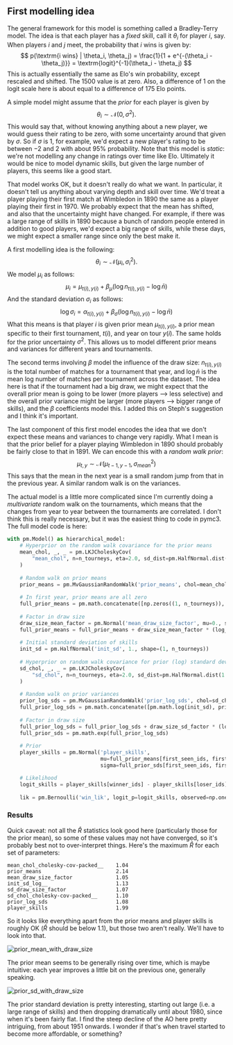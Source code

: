 

## First modelling idea

The general framework for this model is something called a Bradley-Terry model. The idea is that each player has a _fixed_ skill, call it $\theta_i$ for player $i$, say. When players $i$ and $j$ meet, the probability that $i$ wins is given by:
$$
p(\textrm{i wins} | \theta_i, \theta_j) = \frac{1}{1 + e^{-(\theta_i - \theta_j)}} = \textrm{logit}^{-1}(\theta_i - \theta_j)
$$
This is actually essentially the same as Elo's win probability, except rescaled and shifted. The 1500 value is at zero. Also, a difference of 1 on the logit scale here is about equal to a difference of 175 Elo points.

A simple model might assume that the _prior_ for each player is given by
$$
\theta_i \sim \mathcal{N}(0, \sigma^2).
$$
This would say that, without knowing anything about a new player, we would guess their rating to be zero, with some uncertainty around that given by $\sigma$. So if $\sigma$ is 1, for example, we'd expect a new player's rating to be between $-2$ and $2$ with about 95% probability. Note that this model is _static_: we're not modelling any change in ratings over time like Elo. Ultimately it would be nice to model dynamic skills, but given the large number of players, this seems like a good start.

That model works OK, but it doesn't really do what we want. In particular, it doesn't tell us anything about varying depth and skill over time. We'd treat a player playing their first match at Wimbledon in 1890 the same as a player playing their first in 1970. We probably expect that the mean has shifted, and also that the uncertainty might have changed. For example, if there was a large range of skills in 1890 because a bunch of random people entered in addition to good players, we'd expect a big range of skills, while these days, we might expect a smaller range since only the best make it.

A first modelling idea is the following:
$$
\theta_i \sim \mathcal{N}(\mu_i, \sigma^2_i).
$$
We model $\mu_i$ as follows:
$$
\mu_i = \mu_{t(i), y(i)} + \beta_\mu (\log n_{t(i), y(i)} - \log \bar{n})
$$
And the standard deviation $\sigma_i$ as follows:
$$
\log \sigma_i = \alpha_{t(i), y(i)} + \beta_\sigma (\log n_{t(i), y(i)} - \log \bar{n})
$$
What this means is that player $i$ is given prior mean $\mu_{t(i), y(i)}$, a prior mean specific to their first tournament, $t(i)$, and year on tour $y(i)$. The same holds for the prior uncertainty $\sigma^2$. This allows us to model different prior means and variances for different years and tournaments. 

The second terms involving $\beta$ model the influence of the draw size: $n_{t(i), y(i)}$ is the total number of matches for a tournament that year, and $\log \bar{n}$ is the mean log number of matches per tournament across the dataset. The idea here is that if the tournament had a big draw, we might expect that the overall prior mean is going to be lower (more players --> less selective) and the overall prior variance might be larger (more players --> bigger range of skills), and the $\beta$ coefficients model this. I added this on Steph's suggestion and I think it's important.

The last component of this first model encodes the idea that we don't expect these means and variances to change very rapidly. What I mean is that the prior belief for a player playing Wimbledon in 1890 should probably be fairly close to that in 1891. We can encode this with a _random walk prior_:
$$
\mu_{t, y} \sim \mathcal{N}(\mu_{t - 1, y - 1}, \sigma^2_{mean})
$$
This says that the mean in the next year is a small random jump from that in the previous year. A similar random walk is on the variances.

The actual model is a little more complicated since I'm currently doing a _multivariate_ random walk on the tournaments, which means that the changes from year to year between the tournaments are correlated. I don't think this is really necessary, but it was the easiest thing to code in pymc3. The full model code is here:

```python
with pm.Model() as hierarchical_model:
    # Hyperprior on the random walk covariance for the prior means  
    mean_chol, _, _ = pm.LKJCholeskyCov(
        "mean_chol", n=n_tourneys, eta=2.0, sd_dist=pm.HalfNormal.dist(1.0), compute_corr=True
    )
    
    # Random walk on prior means
    prior_means = pm.MvGaussianRandomWalk('prior_means', chol=mean_chol, shape=(n_years-1, n_tourneys))
    
    # In first year, prior means are all zero
    full_prior_means = pm.math.concatenate([np.zeros((1, n_tourneys)), prior_means], axis=0)
    
    # Factor in draw size
    draw_size_mean_factor = pm.Normal('mean_draw_size_factor', mu=0., sigma=1.)
    full_prior_means = full_prior_means + draw_size_mean_factor * (log_draw_sizes.T - mean_log_draw_size)
    
    # Initial standard deviation of skills
    init_sd = pm.HalfNormal('init_sd', 1., shape=(1, n_tourneys))
    
    # Hyperprior on random walk covariance for prior (log) standard deviations
    sd_chol, _, _ = pm.LKJCholeskyCov(
        "sd_chol", n=n_tourneys, eta=2.0, sd_dist=pm.HalfNormal.dist(1.0), compute_corr=True
    )
    
    # Random walk on prior variances
    prior_log_sds = pm.MvGaussianRandomWalk('prior_log_sds', chol=sd_chol, shape=(n_years-1, n_tourneys))
    full_prior_log_sds = pm.math.concatenate([pm.math.log(init_sd), prior_log_sds], axis=0)
    
    # Factor in draw size
    full_prior_log_sds = full_prior_log_sds + draw_size_sd_factor * (log_draw_sizes.T - mean_log_draw_size)
    full_prior_sds = pm.math.exp(full_prior_log_sds)
        
    # Prior
    player_skills = pm.Normal('player_skills', 
                              mu=full_prior_means[first_seen_ids, first_seen_tourney_ids], 
                              sigma=full_prior_sds[first_seen_ids, first_seen_tourney_ids], shape=n_players)

    # Likelihood
    logit_skills = player_skills[winner_ids] - player_skills[loser_ids]
    
    lik = pm.Bernoulli('win_lik', logit_p=logit_skills, observed=np.ones(winner_ids.shape[0]))
```

### Results

Quick caveat: not all the $\hat{R}$ statistics look good here (particularly those for the prior mean), so some of these values may not have converged, so it's probably best not to over-interpret things. Here's the maximum $\hat{R}$ for each set of parameters:

```
mean_chol_cholesky-cov-packed__    1.04
prior_means                        2.14
mean_draw_size_factor              1.05
init_sd_log__                      1.13
sd_draw_size_factor                1.07
sd_chol_cholesky-cov-packed__      1.10
prior_log_sds                      1.08
player_skills                      1.99
```

So it looks like everything apart from the prior means and player skills is roughly OK ($\hat{R}$ should be below 1.1), but those two aren't really. We'll have to look into that.

![prior_mean_with_draw_size](/home/martin/projects/all_time_elo/jupyter/prior_mean_with_draw_size.png)

The prior mean seems to be generally rising over time, which is maybe intuitive: each year improves a little bit on the previous one, generally speaking.

![prior_sd_with_draw_size](/home/martin/projects/all_time_elo/jupyter/prior_sd_with_draw_size.png)

The prior standard deviation is pretty interesting, starting out large (i.e. a large range of skills) and then dropping dramatically until about 1980, since when it's been fairly flat. I find the steep decline of the AO here pretty intriguing, from about 1951 onwards. I wonder if that's when travel started to become more affordable, or something?

